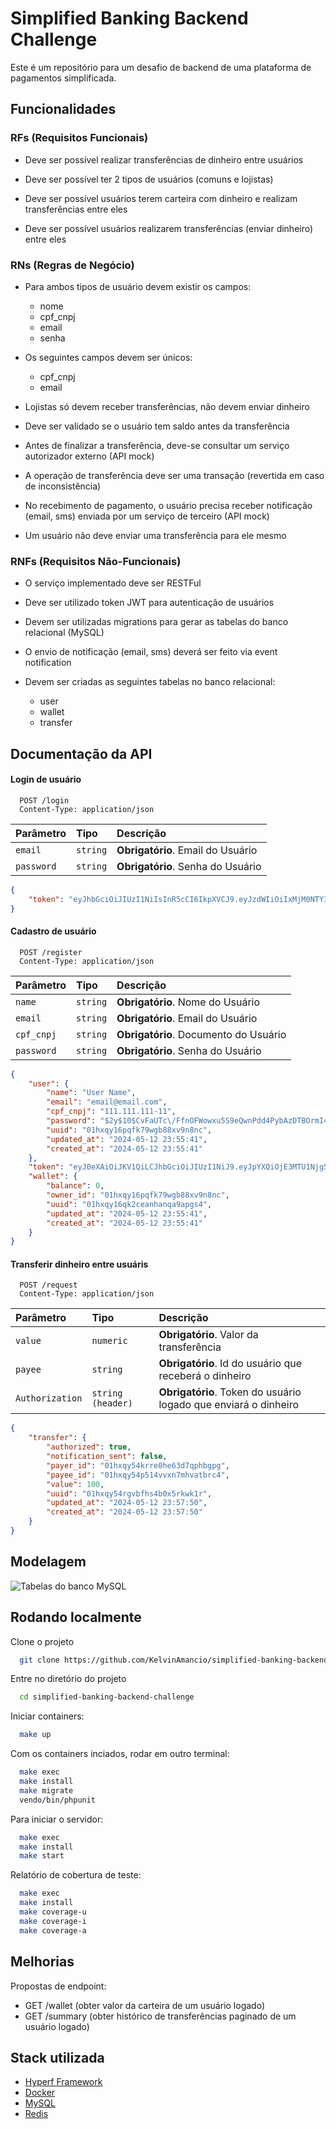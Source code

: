 
# Simplified Banking Backend Challenge

Este é um repositório para um desafio de backend de uma plataforma de pagamentos simplificada.


## Funcionalidades

### RFs (Requisitos Funcionais)

- Deve ser possível realizar transferências de dinheiro entre usuários

- Deve ser possível ter 2 tipos de usuários (comuns e lojistas)

- Deve ser possível usuários terem carteira com dinheiro e realizam transferências entre eles

- Deve ser possível usuários realizarem transferências (enviar dinheiro) entre eles

### RNs (Regras de Negócio)

- Para ambos tipos de usuário devem existir os campos:
    - nome
    - cpf_cnpj
    - email
    - senha

- Os seguintes campos devem ser únicos:
    - cpf_cnpj
    - email

- Lojistas só devem receber transferências, não devem enviar dinheiro

- Deve ser validado se o usuário tem saldo antes da transferência

- Antes de finalizar a transferência, deve-se consultar um serviço autorizador externo (API mock)

- A operação de transferência deve ser uma transação (revertida em caso de inconsistência)

- No recebimento de pagamento, o usuário precisa receber notificação (email, sms) enviada por um serviço de terceiro (API mock)

- Um usuário não deve enviar uma transferência para ele mesmo

### RNFs (Requisitos Não-Funcionais)

- O serviço implementado deve ser RESTFul

- Deve ser utilizado token JWT para autenticação de usuários

- Devem ser utilizadas migrations para gerar as tabelas do banco relacional (MySQL)

- O envio de notificação (email, sms) deverá ser feito via event notification

- Devem ser criadas as seguintes tabelas no banco relacional:
    - user
    - wallet
    - transfer


## Documentação da API

#### Login de usuário

```http
  POST /login
  Content-Type: application/json
```

| Parâmetro   | Tipo       | Descrição                           |
| :---------- | :--------- | :---------------------------------- |
| `email` | `string` | **Obrigatório**. Email do Usuário |
| `password` | `string` | **Obrigatório**. Senha do Usuário |

```json
{
    "token": "eyJhbGciOiJIUzI1NiIsInR5cCI6IkpXVCJ9.eyJzdWIiOiIxMjM0NTY3ODkwIiwibmFtZSI6IkpvaG4gRG9lIiwiaWF0IjoxNTE2MjM5MDIyfQ.SflKxwRJSMeKKF2QT4fwpMeJf36POk6yJV_adQssw5c"
}
```

#### Cadastro de usuário

```http
  POST /register
  Content-Type: application/json
```

| Parâmetro   | Tipo       | Descrição                           |
| :---------- | :--------- | :---------------------------------- |
| `name` | `string` | **Obrigatório**. Nome do Usuário |
| `email` | `string` | **Obrigatório**. Email do Usuário |
| `cpf_cnpj` | `string` | **Obrigatório**. Documento do Usuário |
| `password` | `string` | **Obrigatório**. Senha do Usuário |

```json
{
    "user": {
        "name": "User Name",
        "email": "email@email.com",
        "cpf_cnpj": "111.111.111-11",
        "password": "$2y$10$CvFaUTc\/FfnOFWowxu5S9eQwnPdd4PybAzDTBOrmI4BuFNCiTXFhG",
        "uuid": "01hxqy16pqfk79wgb88xv9n8nc",
        "updated_at": "2024-05-12 23:55:41",
        "created_at": "2024-05-12 23:55:41"
    },
    "token": "eyJ0eXAiOiJKV1QiLCJhbGciOiJIUzI1NiJ9.eyJpYXQiOjE3MTU1Njg5NDEsImV4cCI6MTcxNTU3MDc0MSwibmJmIjoxNzE1NTY4OTQwLCJkYXRhIjp7InVzZXJfdXVpZCI6IjAxaHhxeTE2cHFmazc5d2diODh4djluOG5jIiwidXNlcl90eXBlIjoiUEYifX0.wB5hyD9oDnLFskvn16_zOlIvrecsUz0ZR8qS9HDELMo",
    "wallet": {
        "balance": 0,
        "owner_id": "01hxqy16pqfk79wgb88xv9n8nc",
        "uuid": "01hxqy16qk2ceanhanqa9apgs4",
        "updated_at": "2024-05-12 23:55:41",
        "created_at": "2024-05-12 23:55:41"
    }
}
```

#### Transferir dinheiro entre usuáris
```http
  POST /request
  Content-Type: application/json
```

| Parâmetro   | Tipo       | Descrição                           |
| :---------- | :--------- | :---------------------------------- |
| `value` | `numeric` | **Obrigatório**. Valor da transferência |
| `payee` | `string` | **Obrigatório**. Id do usuário que receberá o dinheiro |
| `Authorization` | `string (header)` | **Obrigatório**. Token do usuário logado que enviará o dinheiro |

```json
{
    "transfer": {
        "authorized": true,
        "notification_sent": false,
        "payer_id": "01hxqy54krre0he63d7qphbgpg",
        "payee_id": "01hxqy54p514vvxn7mhvatbrc4",
        "value": 100,
        "uuid": "01hxqy54rgvbfhs4b0x5rkwk1r",
        "updated_at": "2024-05-12 23:57:50",
        "created_at": "2024-05-12 23:57:50"
    }
}
```


## Modelagem

![Tabelas do banco MySQL](https://github.com/KelvinAmancio/simplified-banking-backend-challenge/assets/25416440/996fbd6d-93fd-48df-b2bf-5716bf185724)

## Rodando localmente

Clone o projeto

```bash
  git clone https://github.com/KelvinAmancio/simplified-banking-backend-challenge
```

Entre no diretório do projeto

```bash
  cd simplified-banking-backend-challenge
```

Iniciar containers:

```bash
  make up
```

Com os containers inciados, rodar em outro terminal:

```bash
  make exec
  make install
  make migrate
  vendo/bin/phpunit
```

Para iniciar o servidor:

```bash
  make exec
  make install
  make start
```

Relatório de cobertura de teste:

```bash
  make exec
  make install
  make coverage-u
  make coverage-i
  make coverage-a
```


## Melhorias

Propostas de endpoint:

-  GET /wallet (obter valor da carteira de um usuário logado)
- GET /summary (obter histórico de transferências paginado de um usuário logado)
## Stack utilizada

- [Hyperf Framework](https://hyperf.io/)
- [Docker](https://www.docker.com/)
- [MySQL](https://www.mysql.com/)
- [Redis](https://redis.io/)

